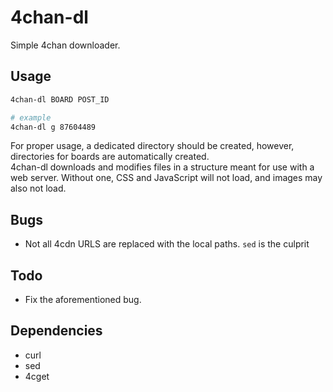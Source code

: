 4chan-dl
========

Simple 4chan downloader.

Usage
-----
```sh
4chan-dl BOARD POST_ID

# example
4chan-dl g 87604489
```

For proper usage, a dedicated directory should be created, however, directories for boards are automatically created.  
4chan-dl downloads and modifies files in a structure meant for use with a web server. Without one, CSS and JavaScript will not load, and images may also not load.  

Bugs
----
* Not all 4cdn URLS are replaced with the local paths. `sed` is the culprit

Todo
----
* Fix the aforementioned bug.

Dependencies
------------

* curl
* sed
* 4cget

